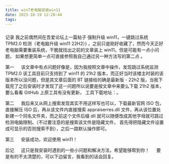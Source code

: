 ```yaml
---
title: win7老电脑安装win11
date: 2023-10-19 12:20:44
tags:
---
```


###
记录
我之前偶然间在吾爱论坛上一篇帖子 强制升级 win11，一键跳过系统 TPM2.0 检测（老电脑升级 win11 22H2）) ，之前只是刚好收藏了，然而今天正好老电脑需要重装系统，干脆就找出之前的文章装上 win11。但是可能有一点小问题， 如果想更简单一点可直接参照我自己通过另一种方法写的第二点 。

第一
  该文章中有点问题好像是，因为我按照文章中操作，发现跳过系统监测 TPM2.0 该工具目前只支持到了 win11 的 21h2 版本，而正好当时该楼主时装的该版本所以没问题，但是其文章后面的 BT 链接给的确是最新版 - 22h2 版，当我下载完了之后安装时才发现了这一问题所以说要是按文章中来要么下载 21h2 版本，要么看看 GitHub 上原工具有没有更新，
工具下载地址：。

第二
  我后来又从网上搜索发现其实不用这样写也可以，下载最新官网 ISO 包，直接解压 ISO 后，再从该文件内直接搜索 appraiserres.dll 文件，再从该位置处新建一个同名文件夹，而之前这个文件后缀 dll 就可以随便改成其他字母就可跳过检测电脑限制。（不过要注意的是搜索该文件是隐藏文件， 首先得把隐藏文件设置成可显示的否则搜索不到），之后一路默认操作即可。

第三
  安装成功，欢迎使用 win11！

后记
  这只是我安装时遇到的一些小问题和解决方法，希望能够帮到你！
  要是有的不太清楚的，可以下边留言，我看到的话会回复。